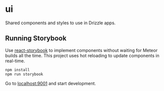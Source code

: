 # ui
Shared components and styles to use in Drizzle apps.

## Running Storybook
Use [react-storybook](https://github.com/kadirahq/react-storybook/) to implement components without waiting for Meteor builds all the time. This project uses hot reloading to update components in real-time.

```
npm install
npm run storybook
```

Go to <a href="http://localhost:9001">localhost:9001</a> and start development.
